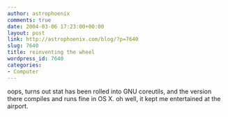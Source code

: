 ```yaml
---
author: astrophoenix
comments: true
date: 2004-03-06 17:23:00+00:00
layout: post
link: http://astrophoenix.com/blog/?p=7640
slug: 7640
title: reinventing the wheel
wordpress_id: 7640
categories:
- Computer
---
```


oops, turns out stat has been rolled into GNU coreutils, and the version there compiles and runs fine in OS X. oh well, it kept me entertained at the airport.
